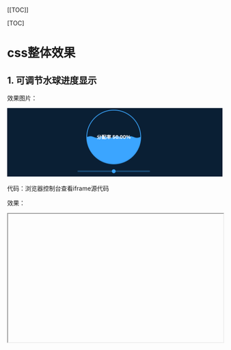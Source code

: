 [[TOC]]

[TOC]

# css整体效果

## 1. 可调节水球进度显示

效果图片：

![](./img/20-01.png)

代码：浏览器控制台查看iframe源代码

效果：

<iframe
  :src="$withBase('/css/css-demo/01-01.html')"
  width="100%" height="300"
  frameborder="1" scrolling="No" leftmargin="0" topmargin="0"
/>

## 2. 上下切换菜单

效果图片：

![](./img/20-02.png)

代码：浏览器控制台查看iframe源代码

效果：

<iframe
  :src="$withBase('/css/css-demo/01-02.html')"
  width="100%" height="270"
  frameborder="1" scrolling="No" leftmargin="0" topmargin="0"
/>



